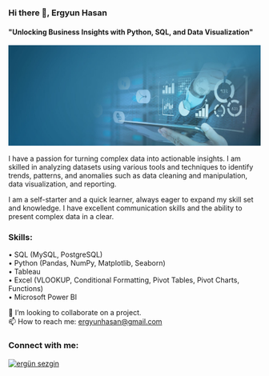 ### Hi there 👋, Ergyun Hasan
#### "Unlocking Business Insights with Python, SQL, and Data Visualization"
!["Unlocking Business Insights with Python, SQL, and Data Visualization - Data Analyst & Pythonista"](https://github.com/ERG-SEZ/ERG-SEZ/blob/main/data_banner.jpg)

I have a passion for turning complex data into actionable insights. I am skilled in analyzing datasets using various tools and techniques to identify trends, patterns, and anomalies such as data cleaning and manipulation, data visualization, and reporting. 

I am a self-starter and a quick learner, always eager to expand my skill set and knowledge. I have excellent communication skills and the ability to present complex data in a clear.



<h3 align="left">Skills:</h3>
<p align="left">
• SQL (MySQL, PostgreSQL) <br>
• Python (Pandas, NumPy, Matplotlib, Seaborn) <br>
• Tableau <br>
• Excel (VLOOKUP, Conditional Formatting, Pivot Tables, Pivot Charts, Functions)<br>
• Microsoft Power BI

👯 I’m looking to collaborate on a project. <br>
📫 How to reach me: ergyunhasan@gmail.com

<h3 align="left">Connect with me:</h3>
<p align="left">
<a href="https://www.linkedin.com/in/erg%C3%BCn-sezgin-bb3729a4/" target="blank"><img align="center" src="https://raw.githubusercontent.com/rahuldkjain/github-profile-readme-generator/master/src/images/icons/Social/linked-in-alt.svg" alt="ergün sezgin" height="30" width="40" /></a>
</p>
 

